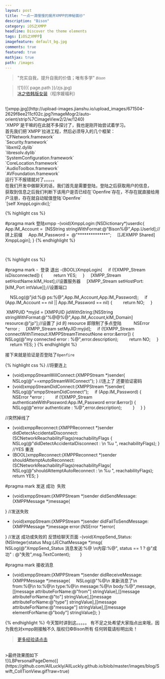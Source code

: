 ```yaml
---
layout: post
title: "一点一滴慢慢的揭开XMPP的神秘面纱"
description: "Bison"
category: iOS之XMPP
headline: Discover the theme elements
tags: [iOS之XMPP]
imagefeature: default_bg.jpg
comments: true
featured: true
mathjax: true
path: /images
---
```


>&quot;充实自我，提升自我的价值；唯有多学&quot;
><small><cite title="Plato">Bison</cite></small>

>![1]({{ page.path }}/zjs.jpg)<br>
>[冰之依韩版女装](http://allluckly.taobao.com/)（程序媛福利）
<br>
![xmpp.jpg](http://upload-images.jianshu.io/upload_images/671504-2629f8ee211cf02c.jpg?imageMogr2/auto-orient/strip%7CimageView2/2/w/1240)<br>
`XMPP`是干嘛的在此就不多探讨了，我也是刚开始尝试着学习。<br>
首先我们把`XMPP`拉进工程，然后必须导入的几个框架：<br>
`CFNetwork.framework`<br>
`Security.framework`<br>
`libxml2.dylib`<br>
`libresolv.dylib`<br>
`SystemConfiguration.framework`<br>
`CoreLocation.framework`<br>
`AudioToolbox.framework`<br>
`AVFoundation.framework`<br>
运行下不报错就对了。。。。。<br>
在我们开发中做聊天的话，我们首先是需要登陆，登陆之后获取用户的信息，<br>
获取到信息之后我们判断下该用户是否已经在`Openfire`存在，不存在就直接给用户注册，存在就自动赋值登陆`Openfire`<br>
`[self XmppLogin:dic];`<br>

{% highlight css %}

#pragma mark 登陆xmpp
-(void)XmppLogin:(NSDictionary*)userdic{
    App.IM_Account =  [NSString stringWithFormat:@"Bison%@",App.UserId];//拼上前缀
    App.IM_Password =  @"**************";
    [[JEXMPP Shared] XmppLogin];
}
{% endhighlight %}

<br>

{% highlight css %}

#pragma mark -  登录 退出
-(BOOL)XmppLogin{
    if (![XMPP_Stream isDisconnected]) {
        return YES;
    }
    [XMPP_Stream setHostName:kIM_Host];//设置服务器
    [XMPP_Stream setHostPort:[kIM_Port intValue]];//设置端口

    NSLog(@"jid:%@ ps:%@",App.IM_Account,App.IM_Password);
    if (App.IM_Account == nil || App.IM_Password == nil) {
        return NO;
    }

 XMPPJID *myjid = [XMPPJID jidWithString:[NSString stringWithFormat:@"%@@%@",App.IM_Account,kIM_Domain] resource:@"jp"];//设置了 jid 的 resource 即限制了多点登陆
    
    NSError *error ;
    [XMPP_Stream setMyJID:myjid];
    if (![XMPP_Stream connectWithTimeout:XMPPStreamTimeoutNone error:&error]) {
        NSLog(@"my connected error : %@",error.description);
        return NO;
    }
    return YES;
}
{% endhighlight %}

接下来就是验证是否登陆了`Openfire`<br>

{% highlight css %}
//将要连上
- (void)xmppStreamWillConnect:(XMPPStream *)sender{
    NSLog(@"==xmppStreamWillConnect");
}
//连上了 还要验证密码
- (void)xmppStreamDidConnect:(XMPPStream *)sender{
    NSLog(@"xmppStreamDidConnect");
    if (App.IM_Password) {
        NSError *error ;
        if (![XMPP_Stream authenticateWithPassword:App.IM_Password error:&error]) {
            NSLog(@"error authenticate : %@",error.description);
        }
    }
}

//突然掉线了
- (void)xmppReconnect:(XMPPReconnect *)sender didDetectAccidentalDisconnect:(SCNetworkReachabilityFlags)reachabilityFlags {
    NSLog(@"didDetectAccidentalDisconnect : \n %u ", reachabilityFlags);
}
//YES 重连 
- (BOOL)xmppReconnect:(XMPPReconnect *)sender shouldAttemptAutoReconnect:(SCNetworkReachabilityFlags)reachabilityFlags{
    NSLog(@"shouldAttemptAutoReconnect : \n %u ", reachabilityFlags);
    return YES;
}

#pragma mark 发送 成功  失败
- (void)xmppStream:(XMPPStream *)sender didSendMessage:(XMPPMessage *)message{

}
//发送失败
- (void)xmppStream:(XMPPStream *)sender didFailToSendMessage:(XMPPMessage *)message error:(NSError *)error{

}
//发送 成功或失败的 反馈给聊天页面
-(void)XmppSend_Status:(NSInteger)status Msg:(JEChatMessage *)msg{
    NSLog(@"XmppSend_Status 消息发送:%@ \n内容:%@", status == 1 ? @"成功" : @"失败",msg.TextContent);
   
   
}

#pragma mark 接收消息
- (void)xmppStream:(XMPPStream *)sender didReceiveMessage:(XMPPMessage *)message{
    NSLog(@"%@\n 来新消息了\n from:%@\n to:%@\n type:%@\n message:%@\n body:%@",message,[[message attributeForName:@"from"] stringValue],[[message attributeForName:@"to"] stringValue],[[message attributeForName:@"type"] stringValue],[[message attributeForName:@"message"] stringValue],[[message elementForName:@"body"] stringValue]);
}

{% endhighlight %}
今天暂时讲到这。。。。。
有不足之处希望大家指点出来哦，因为我也对xmpp刚接触不久
版权归©Bison所有 任何转载请标明出处！
 > [更多经验请点击](http://www.allluckly.cn/)


<br>
 >最终效果图如下<br>
![(LBPersonalPageDemo)](https://github.com/AllLuckly/AllLuckly.github.io/blob/master/images/blog/Swift_CollTionView.gif?raw=true)<br><br><br>





